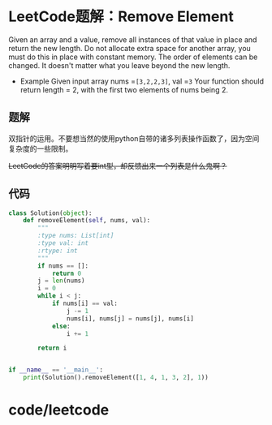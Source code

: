 # LeetCode题解：Remove Element

Given an array and a value, remove all instances of that value in place and return the new length. Do not allocate extra space for another array, you must do this in place with constant memory. The order of elements can be changed. It doesn't matter what you leave beyond the new length.

-   Example Given input array nums =`[3,2,2,3]`, val =`3` Your function should return length = 2, with the first two elements of nums being 2.

## 题解

双指针的运用。不要想当然的使用python自带的诸多列表操作函数了，因为空间复杂度的一些限制。

~~LeetCode的答案明明写着要int型，却反馈出来一个列表是什么鬼啊？~~

## 代码

```python
class Solution(object):
    def removeElement(self, nums, val):
        """
        :type nums: List[int]
        :type val: int
        :rtype: int
        """
        if nums == []:
            return 0
        j = len(nums)
        i = 0
        while i < j:
            if nums[i] == val:
                j -= 1
                nums[i], nums[j] = nums[j], nums[i]
            else:
                i += 1

        return i


if __name__ == '__main__':
    print(Solution().removeElement([1, 4, 1, 3, 2], 1))
```

# code/leetcode
